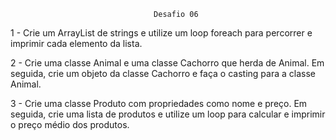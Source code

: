                                     Desafio 06

1 - Crie um ArrayList de strings e utilize um loop foreach para percorrer e imprimir cada elemento da lista.

2 - Crie uma classe Animal e uma classe Cachorro que herda de Animal. Em seguida, crie um objeto da classe Cachorro e faça o casting para a classe Animal.

3 - Crie uma classe Produto com propriedades como nome e preço. Em seguida, crie uma lista de produtos e utilize um loop para calcular e imprimir o preço médio dos produtos.
